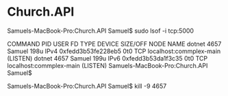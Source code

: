# Church.API

Samuels-MacBook-Pro:Church.API Samuel$ sudo lsof -i tcp:5000

COMMAND  PID   USER   FD   TYPE             DEVICE SIZE/OFF NODE NAME
dotnet  4657 Samuel  198u  IPv4 0xfedd3b53fe228eb5      0t0  TCP localhost:commplex-main (LISTEN)
dotnet  4657 Samuel  199u  IPv6 0xfedd3b53da1f3c35      0t0  TCP localhost:commplex-main (LISTEN)
Samuels-MacBook-Pro:Church.API Samuel$ 

Samuels-MacBook-Pro:Church.API Samuel$ kill -9 4657
